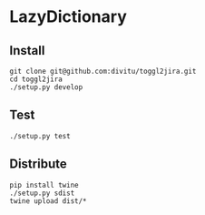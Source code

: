 LazyDictionary
==============

Install
-------

    git clone git@github.com:divitu/toggl2jira.git
    cd toggl2jira
    ./setup.py develop


Test
----

    ./setup.py test


Distribute
----------

	pip install twine
    ./setup.py sdist
    twine upload dist/*
